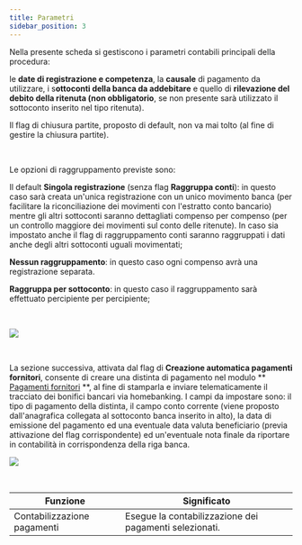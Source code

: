 ```yaml
---
title: Parametri
sidebar_position: 3
---
```


Nella presente scheda si gestiscono i parametri contabili principali della procedura: 

le **date di registrazione e competenza**, la **causale** di pagamento da utilizzare, i s**ottoconti della banca da addebitare** e quello di **rilevazione del debito della ritenuta (non obbligatorio**, se non presente sarà utilizzato il sottoconto inserito nel tipo ritenuta). 

Il flag di chiusura partite, proposto di default, non va mai tolto (al fine di gestire la chiusura partite).

 

Le opzioni di raggruppamento previste sono:

Il default **Singola registrazione** (senza flag **Raggruppa conti**): in questo caso sarà creata un'unica registrazione con un unico movimento banca (per facilitare la riconciliazione dei movimenti con l'estratto conto bancario) mentre gli altri sottoconti saranno dettagliati compenso per compenso (per un controllo maggiore dei movimenti sul conto delle ritenute). In caso sia impostato anche il flag di raggruppamento conti saranno raggruppati i dati anche degli altri sottoconti uguali movimentati;

**Nessun raggruppamento**: in questo caso ogni compenso avrà una registrazione separata.

**Raggruppa per sottoconto**: in questo caso il raggruppamento sarà effettuato percipiente per percipiente;

 

![](/img/it-it/finance-area/professional-men/accounting/payments-accounting/parameters/image01.png)

 

La sezione successiva, attivata dal flag di **Creazione automatica pagamenti fornitori**, consente di creare una distinta di pagamento nel modulo ** [Pagamenti fornitori](/docs/treasury/vendors-payments/create-vendor-payments) **, al fine di stamparla e inviare telematicamente il tracciato dei bonifici bancari via homebanking. I campi da impostare sono: il tipo di pagamento della distinta, il campo conto corrente (viene proposto dall'anagrafica collegata al sottoconto banca inserito in alto), la data di emissione del pagamento ed una eventuale data valuta beneficiario (previa attivazione del flag corrispondente) ed un'eventuale nota finale da riportare in contabilità in corrispondenza della riga banca.

![](/img/it-it/finance-area/professional-men/accounting/payments-accounting/parameters/image02.png)

 



| Funzione | Significato |
| --- | --- |
| Contabilizzazione pagamenti | Esegue la contabilizzazione dei pagamenti selezionati. |






